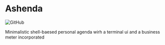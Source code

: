 # Ashenda

![GitHub](https://img.shields.io/github/license/MatMasIt/Ashenda)

Minimalistic shell-baesed personal agenda wirh a terminal ui and a business meter incorporated
